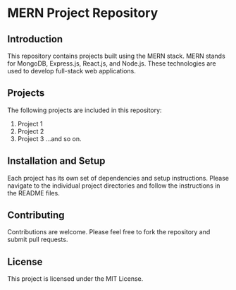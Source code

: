 # MERN Project Repository

## Introduction

This repository contains projects built using the MERN stack. MERN stands for MongoDB, Express.js, React.js, and Node.js. These technologies are used to develop full-stack web applications.

## Projects

The following projects are included in this repository:

1. Project 1
2. Project 2
3. Project 3
   ...and so on.

## Installation and Setup

Each project has its own set of dependencies and setup instructions. Please navigate to the individual project directories and follow the instructions in the README files.

## Contributing

Contributions are welcome. Please feel free to fork the repository and submit pull requests.

## License

This project is licensed under the MIT License.
